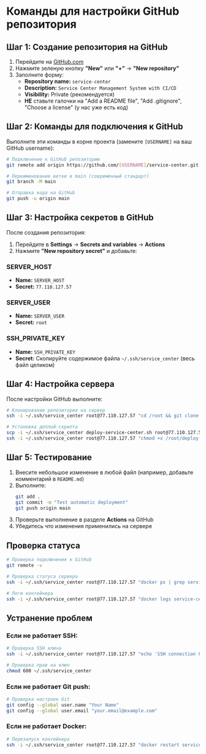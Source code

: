 # Команды для настройки GitHub репозитория

## Шаг 1: Создание репозитория на GitHub

1. Перейдите на [GitHub.com](https://github.com)
2. Нажмите зеленую кнопку **"New"** или **"+"** → **"New repository"**
3. Заполните форму:
   - **Repository name:** `service-center`
   - **Description:** `Service Center Management System with CI/CD`
   - **Visibility:** Private (рекомендуется)
   - **НЕ** ставьте галочки на "Add a README file", "Add .gitignore", "Choose a license" (у нас уже есть код)

## Шаг 2: Команды для подключения к GitHub

Выполните эти команды в корне проекта (замените `[USERNAME]` на ваш GitHub username):

```bash
# Подключение к GitHub репозиторию
git remote add origin https://github.com/[USERNAME]/service-center.git

# Переименование ветки в main (современный стандарт)
git branch -M main

# Отправка кода на GitHub
git push -u origin main
```

## Шаг 3: Настройка секретов в GitHub

После создания репозитория:

1. Перейдите в **Settings** → **Secrets and variables** → **Actions**
2. Нажмите **"New repository secret"** и добавьте:

### SERVER_HOST
- **Name:** `SERVER_HOST`
- **Secret:** `77.110.127.57`

### SERVER_USER
- **Name:** `SERVER_USER`
- **Secret:** `root`

### SSH_PRIVATE_KEY
- **Name:** `SSH_PRIVATE_KEY`
- **Secret:** Скопируйте содержимое файла `~/.ssh/service_center` (весь файл целиком)

## Шаг 4: Настройка сервера

После настройки GitHub выполните:

```bash
# Клонирование репозитория на сервер
ssh -i ~/.ssh/service_center root@77.110.127.57 "cd /root && git clone https://github.com/[USERNAME]/service-center.git"

# Установка деплой-скрипта
scp -i ~/.ssh/service_center deploy-service-center.sh root@77.110.127.57:/root/
ssh -i ~/.ssh/service_center root@77.110.127.57 "chmod +x /root/deploy-service-center.sh"
```

## Шаг 5: Тестирование

1. Внесите небольшое изменение в любой файл (например, добавьте комментарий в `README.md`)
2. Выполните:
   ```bash
   git add .
   git commit -m "Test automatic deployment"
   git push origin main
   ```
3. Проверьте выполнение в разделе **Actions** на GitHub
4. Убедитесь что изменения применились на сервере

## Проверка статуса

```bash
# Проверка подключения к GitHub
git remote -v

# Проверка статуса сервера
ssh -i ~/.ssh/service_center root@77.110.127.57 "docker ps | grep service-center"

# Логи контейнера
ssh -i ~/.ssh/service_center root@77.110.127.57 "docker logs service-center-service-center-1 --tail 20"
```

## Устранение проблем

### Если не работает SSH:
```bash
# Проверка SSH ключа
ssh -i ~/.ssh/service_center root@77.110.127.57 "echo 'SSH connection OK'"

# Проверка прав на ключ
chmod 600 ~/.ssh/service_center
```

### Если не работает Git push:
```bash
# Проверка настроек Git
git config --global user.name "Your Name"
git config --global user.email "your.email@example.com"
```

### Если не работает Docker:
```bash
# Перезапуск контейнера
ssh -i ~/.ssh/service_center root@77.110.127.57 "docker restart service-center-service-center-1"
```
